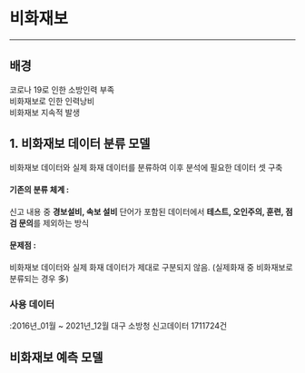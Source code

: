 # 비화재보
---
## 배경
코로나 19로 인한 소방인력 부족  
비화재보로 인한 인력낭비   
비화재보 지속적 발생   

## 1. 비화재보 데이터 분류 모델
비화재보 데이터와 실제 화재 데이터를 분류하여 이후 분석에 필요한 데이터 셋 구축
#### 기존의 분류 체계 :
신고 내용 중 **경보설비, 속보 설비**  단어가 포함된 데이터에서 **테스트, 오인주의, 훈련, 점검 문의**를 제외하는 방식    

#### 문제점 :    
비화재보 데이터와 실제 화재 데이터가 제대로 구분되지 않음. 
(실제화재 중 비화재보로 분류되는 경우 多)

### 사용 데이터
:2016년_01월 ~ 2021년_12월 대구 소방청 신고데이터 1711724건

## 비화재보 예측 모델
